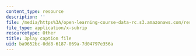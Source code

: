 ```yaml
---
content_type: resource
description: ''
file: /media/https%3A/open-learning-course-data-rc.s3.amazonaws.com/res-10-001-making-science-and-engineering-pictures-a-practical-guide-to-presenting-your-work-spring-2016/ba9652bc0dd86187069a7d04797e356a_rU1VmnyYG0.srt
file_type: application/x-subrip
resourcetype: Other
title: 3play caption file
uid: ba9652bc-0dd8-6187-069a-7d04797e356a
---
```

